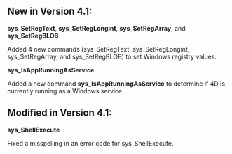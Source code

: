 ## New in Version 4.1: ##

**sys_SetRegText**, **sys_SetRegLongint**, **sys_SetRegArray**, and **sys_SetRegBLOB**

Added 4 new commands (sys_SetRegText, sys_SetRegLongint, sys_SetRegArray, and sys_SetRegBLOB) to set Windows registry values. 

**sys_IsAppRunningAsService**

Added a new command **sys_IsAppRunningAsService** to determine if 4D is currently running as a Windows service.

## Modified in Version 4.1: ##

**sys_ShellExecute**

Fixed a misspelling in an error code for sys_ShellExecute.